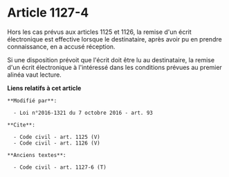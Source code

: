 # Article 1127-4

Hors les cas prévus aux articles 1125 et 1126, la remise d'un écrit électronique est effective lorsque le destinataire, après
avoir pu en prendre connaissance, en a accusé réception. 

Si une disposition prévoit que l'écrit doit être lu au destinataire, la remise d'un écrit électronique à l'intéressé dans les
conditions prévues au premier alinéa vaut lecture.

**Liens relatifs à cet article**

	**Modifié par**:

	  - Loi n°2016-1321 du 7 octobre 2016 - art. 93

	**Cite**:

	  - Code civil - art. 1125 (V)
	  - Code civil - art. 1126 (V)

	**Anciens textes**:

	  - Code civil - art. 1127-6 (T)
